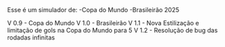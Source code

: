 Esse é um simulador de:
-Copa do Mundo
-Brasileirão 2025

V 0.9 - Copa do Mundo
V 1.0 - Brasileirão
V 1.1 - Nova Estilização e limitação de gols na Copa do Mundo para 5
V 1.2 - Resolução de bug das rodadas infinitas
